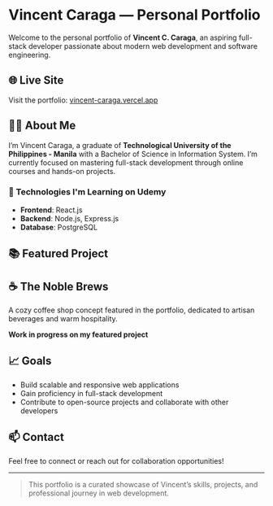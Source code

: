# Vincent Caraga — Personal Portfolio

Welcome to the personal portfolio of **Vincent C. Caraga**, an aspiring full-stack developer passionate about modern web development and software engineering.

## 🌐 Live Site

Visit the portfolio: [vincent-caraga.vercel.app](https://vincent-caraga.vercel.app)

## 👨‍💻 About Me

I’m Vincent Caraga, a graduate of **Technological University of the Philippines - Manila** with a Bachelor of Science in Information System. I’m currently focused on mastering full-stack development through online courses and hands-on projects.

### 🔧 Technologies I'm Learning on Udemy

- **Frontend**: React.js
- **Backend**: Node.js, Express.js
- **Database**: PostgreSQL

## 📚 Featured Project

## ☕ The Noble Brews

A cozy coffee shop concept featured in the portfolio, dedicated to artisan beverages and warm hospitality.

**Work in progress on my featured project**

## 📈 Goals

- Build scalable and responsive web applications
- Gain proficiency in full-stack development
- Contribute to open-source projects and collaborate with other developers

## 📫 Contact

Feel free to connect or reach out for collaboration opportunities!

---

> This portfolio is a curated showcase of Vincent’s skills, projects, and professional journey in web development.
